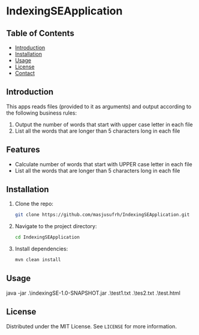 # IndexingSEApplication

## Table of Contents

- [Introduction](#introduction)
- [Installation](#installation)
- [Usage](#usage)
- [License](#license)
- [Contact](#contact)

## Introduction

This apps reads files (provided to it as arguments) and output according to the following
business rules:
1. Output the number of words that start with upper case letter in each file
2. List all the words that are longer than 5 characters long in each file

## Features

- Calculate number of words that start with UPPER case letter in each file
- List all the words that are longer than 5 characters long in each file

## Installation

1. Clone the repo:
    ```bash
    git clone https://github.com/masjusufrh/IndexingSEApplication.git
    ```
2. Navigate to the project directory:
    ```bash
    cd IndexingSEApplication
    ```
3. Install dependencies:
    ```bash
    mvn clean install
    ```

## Usage

java -jar .\indexingSE-1.0-SNAPSHOT.jar .\test1.txt .\tes2.txt .\test.html

## License

Distributed under the MIT License. See `LICENSE` for more information.
